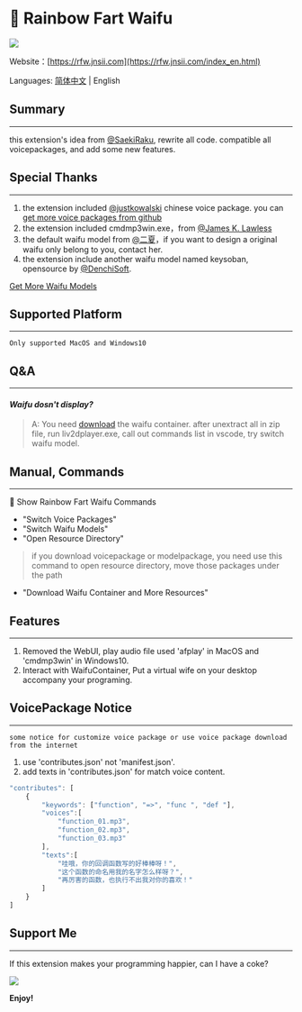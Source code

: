 # 🌈 Rainbow Fart Waifu
![](https://s1.ax1x.com/2020/08/21/dNvHfS.gif)

Website：[https://rfw.jnsii.com](https://rfw.jnsii.com/index_en.html)

Languages: [简体中文](https://github.com/ezshine/vscode-rainbow-fart-waifu/blob/HEAD/README.zh.md) | English

## Summary

----

this extension's idea from [@SaekiRaku](https://github.com/SaekiRaku/vscode-rainbow-fart), rewrite all code. compatible all voicepackages, and add some new features.

## Special Thanks

---

1. the extension included [@justkowalski](https://github.com/JustKowalski) chinese voice package. you can [get more voice packages from github](https://github.com/topics/rainbow-fart) 
2. the extension included cmdmp3win.exe，from [@James K. Lawless](http://jiml.us) 
3. the default waifu model from [@二夏](https://erxia207.lofter.com)，if you want to design a original waifu only belong to you, contact her. 
4. the extension include another waifu model named keysoban, opensource by [@DenchiSoft](https://twitter.com/DenchiSoft/status/1036017773011525632).

[Get More Waifu Models](https://github.com/ezshine/live2d-model-collections)

## Supported Platform

---

~~~~
Only supported MacOS and Windows10
~~~~

## Q&A

---

#### _Waifu dosn't display?_
> A: You need [download](https://github.com/ezshine/live2d-model-collections) the waifu container. after unextract all in zip file, run liv2dplayer.exe, call out commands list in vscode, try switch waifu model.

## Manual, Commands

---

🌈 Show Rainbow Fart Waifu Commands

- "Switch Voice Packages"
- "Switch Waifu Models"
- "Open Resource Directory"

> if you download voicepackage or modelpackage, you need use this command to open resource directory, move those packages under the path

- "Download Waifu Container and More Resources"

## Features

---

1. Removed the WebUI, play audio file used 'afplay' in MacOS and 'cmdmp3win' in Windows10. 
2. Interact with WaifuContainer, Put a virtual wife on your desktop accompany your programing.

## VoicePackage Notice

---

~~~~
some notice for customize voice package or use voice package download from the internet
~~~~

1. use 'contributes.json' not 'manifest.json'.
2. add texts in 'contributes.json' for match voice content.

~~~~javascript
"contributes": [
    {
        "keywords": ["function", "=>", "func ", "def "],
        "voices":[
            "function_01.mp3",
            "function_02.mp3",
            "function_03.mp3"
        ],
        "texts":[
            "哇哦，你的回调函数写的好棒棒呀！",
            "这个函数的命名用我的名字怎么样呀？",
            "再厉害的函数，也执行不出我对你的喜欢！"
        ]
    }
]
~~~~

## Support Me

---

If this extension makes your programming happier, can I have a coke?

![](https://github.com/ezshine/vscode-rainbow-fart-waifu/raw/HEAD/resources/donate.jpg)





**Enjoy!**